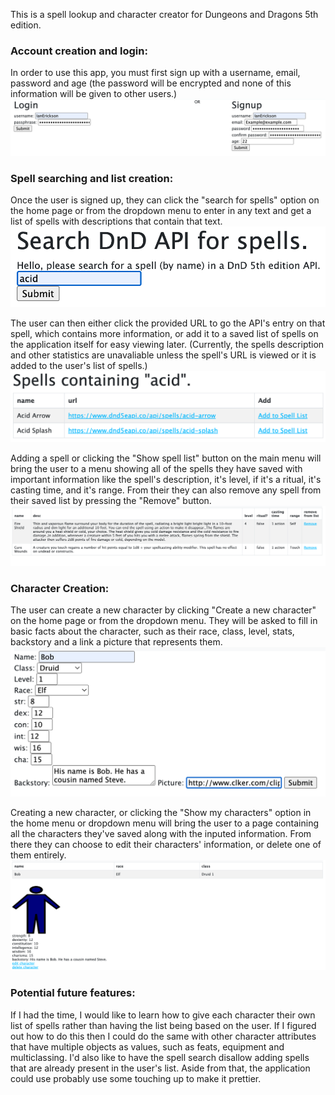 This is a spell lookup and character creator for Dungeons and Dragons 5th edition. 

<h3>Account creation and login:</h3>
In order to use this app, you must first sign up with a username, email, password and age (the password will be encrypted and none of this information will be given to other users.)
<img src="public/Login.png" alt="A picture of the login screen." />

<h3>Spell searching and list creation:</h3>
Once the user is signed up, they can click the "search for spells" option on the home page or from the dropdown menu to enter in any text and get a list of spells with descriptions that contain that text.
<img src="public/Search.png" alt="A picture of the screen where the user can enter a word to search." />

The user can then either click the provided URL to go the API's entry on that spell, which contains more information, or add it to a saved list of spells on the application itself for easy viewing later. (Currently, the spells description and other statistics are unavaliable unless the spell's URL is viewed or it is added to the user's list of spells.)
<img src="public/Search Results.png" alt="A picture of the screen showing the user the results of their search." />

Adding a spell or clicking the "Show spell list" button on the main menu will bring the user to a menu showing all of the spells they have saved with important information like the spell's description, it's level, if it's a ritual, it's casting time, and it's range. From their they can also remove any spell from their saved list by pressing the "Remove" button.
<img src="public/Spell List.png" alt="A picture of a created spell list." />

<h3>Character Creation:</h3>
The user can create a new character by clicking "Create a new character" on the home page or from the dropdown menu. They will be asked to fill in basic facts about the character, such as their race, class, level, stats, backstory and a link a picture that represents them.
<img src="public/Character creation.png" alt="A picture of the character creation screen." />

Creating a new character, or clicking the "Show my characters" option in the home menu or dropdown menu will bring the user to a page containing all the characters they've saved along with the inputed information. From there they can choose to edit their characters' information, or delete one of them entirely. 
<img src="public/Created Character.png" alt="A picture of the screen displaying a user's created character." />

<h3>Potential future features:</h3>
If I had the time, I would like to learn how to give each character their own list of spells rather than having the list being based on the user. If I figured out how to do this then I could do the same with other character attributes that have multiple objects as values, such as feats, equipment and multiclassing. I'd also like to have the spell search disallow adding spells that are already present in the user's list. Aside from that, the application could use probably use some touching up to make it prettier.
